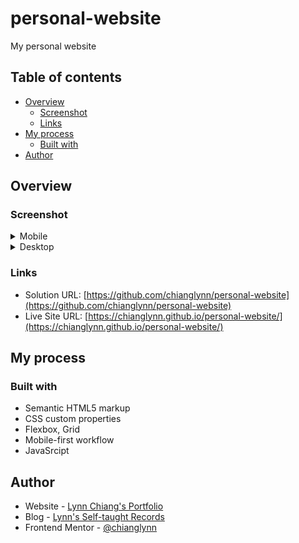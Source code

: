 # personal-website
 My personal website

## Table of contents

- [Overview](#overview)
  - [Screenshot](#screenshot)
  - [Links](#links)
- [My process](#my-process)
  - [Built with](#built-with)
- [Author](#author)

## Overview

### Screenshot

<details>
<summary>Mobile</summary>
![img](https://github.com/chianglynn/personal-website/blob/main/src/screenshot/screenshot-mobile.jpeg?raw=true)
</details>

<details>
<summary>Desktop</summary>
![img](https://github.com/chianglynn/personal-website/blob/main/src/screenshot/screenshot-desktop.jpeg?raw=true)
</details>

### Links

- Solution URL: [https://github.com/chianglynn/personal-website](https://github.com/chianglynn/personal-website)
- Live Site URL: [https://chianglynn.github.io/personal-website/](https://chianglynn.github.io/personal-website/)

## My process

### Built with

- Semantic HTML5 markup
- CSS custom properties
- Flexbox, Grid
- Mobile-first workflow
- JavaSrcipt

## Author

- Website - [Lynn Chiang's Portfolio](https://chianglynn.github.io/personal-website/)
- Blog - [Lynn's Self-taught Records](https://lynnchiang.wordpress.com/)
- Frontend Mentor - [@chianglynn](https://www.frontendmentor.io/profile/chianglynn)